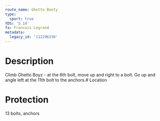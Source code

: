 ```yaml
---
route_name: Ghetto Booty
type:
  sport: true
YDS: '5.14'
fa: Francois Legrand
metadata:
  legacy_id: '112296330'
---
```

# Description
Climb Ghetto Boyz - at the 6th bolt, move up and right to a bolt. Go up and angle left at the 11th bolt to the anchors.# Location
# Protection
13 bolts, anchors